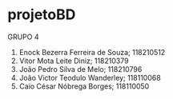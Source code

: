 # projetoBD

GRUPO 4

1. Enock Bezerra Ferreira de Souza; 118210512
2. Vitor Mota Leite Diniz; 118210379
3. João Pedro Silva de Melo; 118210796
4. João Victor Teodulo Wanderley; 118110068
5. Caio César Nóbrega Borges; 118110050
